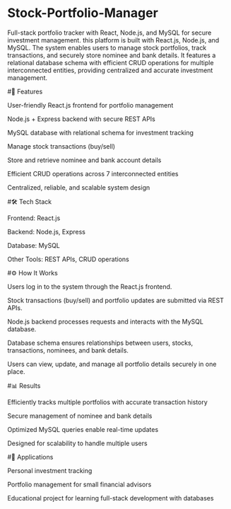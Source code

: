 # Stock-Portfolio-Manager
Full-stack portfolio tracker with React, Node.js, and MySQL for secure investment management.
this platform is  built with React.js, Node.js, and MySQL. The system enables users to manage stock portfolios, track transactions, and securely store nominee and bank details. It features a relational database schema with efficient CRUD operations for multiple interconnected entities, providing centralized and accurate investment management.

#🚀 Features

User-friendly React.js frontend for portfolio management

Node.js + Express backend with secure REST APIs

MySQL database with relational schema for investment tracking

Manage stock transactions (buy/sell)

Store and retrieve nominee and bank account details

Efficient CRUD operations across 7 interconnected entities

Centralized, reliable, and scalable system design

#🛠️ Tech Stack

Frontend: React.js

Backend: Node.js, Express

Database: MySQL

Other Tools: REST APIs, CRUD operations

#⚙️ How It Works

Users log in to the system through the React.js frontend.

Stock transactions (buy/sell) and portfolio updates are submitted via REST APIs.

Node.js backend processes requests and interacts with the MySQL database.

Database schema ensures relationships between users, stocks, transactions, nominees, and bank details.

Users can view, update, and manage all portfolio details securely in one place.

#📊 Results

Efficiently tracks multiple portfolios with accurate transaction history

Secure management of nominee and bank details

Optimized MySQL queries enable real-time updates

Designed for scalability to handle multiple users

#📌 Applications

Personal investment tracking

Portfolio management for small financial advisors

Educational project for learning full-stack development with databases


